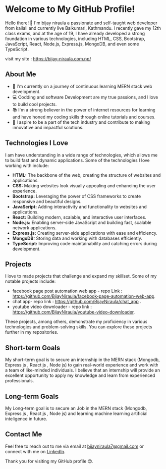 # Welcome to My GitHub Profile!

Hello there! 👋 I'm bijay niraula a passionate and self-taught web developer from kailali and currently live Balkumari, Kathmandu. I recently gave my 12th class exams, and at the age of 19, I have already developed a strong foundation in various technologies, including HTML, CSS, Bootstrap, JavaScript, React, Node.js, Express.js, MongoDB, and even some TypeScript.

visit my site : https://bijay-niraula.com.np/

## About Me

- 🌱 I'm currently on a journey of continuous learning MERN stack web development.
- 💻 Codding and software Development are my true passions, and I love to build cool projects.
- 📚 I'm a strong believer in the power of internet resources for learning and have honed my coding skills through online tutorials and courses.
- 🚀 I aspire to be a part of the tech industry and contribute to making innovative and impactful solutions.

## Technologies I Love

I am have understanding in a wide range of technologies, which allows me to build fast and dynamic applications. Some of the technologies I love working with include:

- **HTML:** The backbone of the web, creating the structure of websites and applications.
- **CSS:** Making websites look visually appealing and enhancing the user experience.
- **Bootstrap:** Leveraging the power of CSS frameworks to create responsive and beautiful designs.
- **JavaScript:** Adding interactivity and functionality to websites and applications.
- **React:** Building modern, scalable, and interactive user interfaces.
- **Node.js:** Enabling server-side JavaScript and building fast, scalable network applications.
- **Express.js:** Creating server-side applications with ease and efficiency.
- **MongoDB:** Storing data and working with databases efficiently.
- **TypeScript:** Improving code maintainability and catching errors during development.

## Projects

I love to made projects that challenge and expand my skillset. Some of my notable projects include:

- facebook page post automation web app  - repo Link : https://github.com/BijayNiraula/facebook-page-automation-web-app.
- chat app-  repo link : https://github.com/BijayNiraula/chat_app .
- youtube video downloader - repo link : https://github.com/BijayNiraula/youtube-video-downloader.

These projects, among others, demonstrate my proficiency in various technologies and problem-solving skills. You can explore these projects further in my repositories.

## Short-term Goals

My short-term goal is to secure an internship  in the MERN stack (Mongodb, Express js , React js , Node js) to gain real-world experience and work with a team of like-minded individuals. I believe that an internship will provide an excellent opportunity to apply my knowledge and learn from experienced professionals. 

## Long-term Goals
My Long-term goal is to secure an Job   in the MERN stack (Mongodb, Express js , React js , Node js) and learning machine learning  artificial inteligence in future.

## Contact Me
Feel free to reach out to me via email at bijayniraula7@gmail.com or connect with me on [LinkedIn](https://www.linkedin.com/in/bijay-niraula-067735275/).

Thank you for visiting my GitHub profile 😊.
